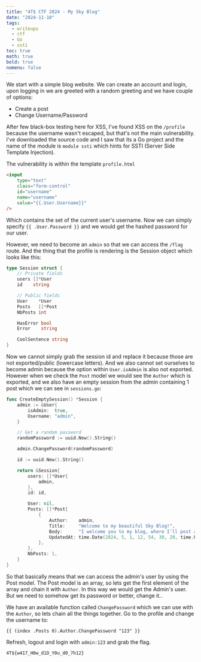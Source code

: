 ```yaml
---
title: "4T$ CTF 2024 - My Sky Blog"
date: "2024-11-10"
tags:
  - writeups
  - ctf
  - Go
  - ssti 
toc: true
math: true
bold: true
nomenu: false
---
```


We start with a simple blog website. We can create an account and login, upon logging in we are greeted with a random greeting and we have couple of options:

- Create a post
- Change Username/Password

After few black-box testing here for XSS, I've found XSS on the `/profile` because the username wasn't escaped, but that's not the main vulnerability. I've downloaded the source code and I saw that its a Go project and the name of the module is `module ssti` which hints for SSTI (Server Side Template Injection). 

The vulnerability is within the template `profile.html`

```html
<input
	type="text"
	class="form-control"
	id="username"
	name="username"
	value="{{.User.Username}}"
/>
```

Which contains the set of the current user's username. Now we can simply specify `{{ .User.Password }}` and we would get the hashed password for our user.

However, we need to become an `admin` so that we can access the `/flag` route. And the thing that the profile is rendering is the Session object which looks like this:

```go
type Session struct {
	// Private fields
	users []*User
	id    string

	// Public fields
	User    *User
	Posts   []*Post
	NbPosts int

	HasError bool
	Error    string

	CoolSentence string
}
```

Now we cannot simply grab the session id and replace it because those are not exported/public (lowercase letters). And we also cannot set ourselves to become admin because the option within `User.isAdmin` is also not exported. However when we check the `Post` model we would see the `Author` which is exported, and we also have an empty session from the admin containing 1 post which we can see in `sessions.go`:

```go
func CreateEmptySession() *Session {
	admin := &User{
		isAdmin:  true,
		Username: "admin",
	}

	// Get a random password
	randomPassword := uuid.New().String()

	admin.ChangePassword(randomPassword)

	id := uuid.New().String()

	return &Session{
		users: []*User{
			admin,
		},
		id: id,

		User: nil,
		Posts: []*Post{
			{
				Author:    admin,
				Title:     "Welcome to my beautiful Sky Blog!",
				Body:      "I welcome you to my blog, where I'll post about my adventures in the sky !",
				UpdatedAt: time.Date(2024, 5, 1, 12, 54, 30, 20, time.UTC),
			},
		},
		NbPosts: 1,
	}
}
```

So that basically means that we can access the admin's user by using the Post model. The Post model is an array, so lets get the first element of the array and chain it with `Author`. In this way we would get the Admin's user. But we need to somehow get its password or better, change it.. 

We have an available function called `ChangePassword` which we can use with the `Author`, so lets chain all the things together. Go to the profile and change the username to:

```
{{ (index .Posts 0).Author.ChangePassword "123" }}
```

Refresh, logout and login with `admin:123` and grab the flag. 

```
4T${w417_H0w_d1D_Y0u_d0_7h12}
```
